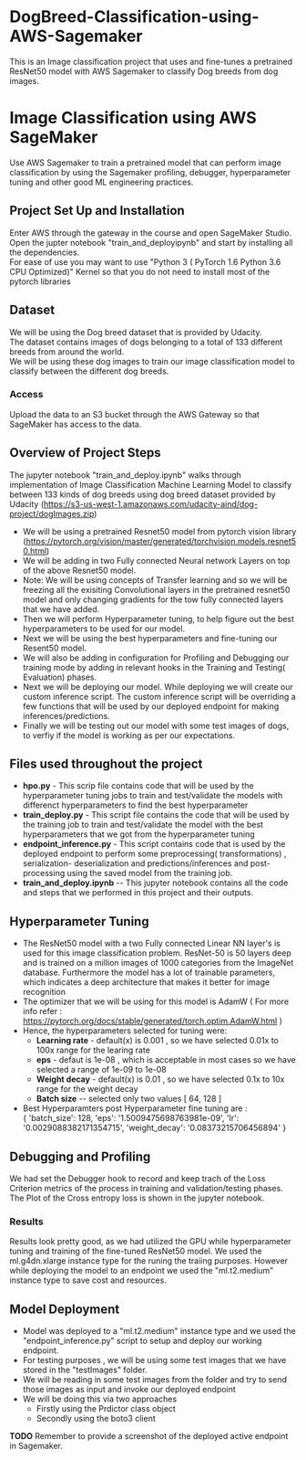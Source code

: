 # DogBreed-Classification-using-AWS-Sagemaker

This is an Image classification project that uses and fine-tunes a pretrained ResNet50 model with AWS Sagemaker to classify Dog breeds from dog images.

# Image Classification using AWS SageMaker

Use AWS Sagemaker to train a pretrained model that can perform image classification by using the Sagemaker profiling, debugger, hyperparameter tuning and other good ML engineering practices.

## Project Set Up and Installation
Enter AWS through the gateway in the course and open SageMaker Studio. <br>
Open the jupter notebook "train_and_deployipynb" and start by installing all the dependencies. <br>
For ease of use you may want to use "Python 3 ( PyTorch 1.6 Python 3.6 CPU Optimized)" Kernel so that you do not need to install most of the pytorch libraries <br>

## Dataset
We will be using the Dog breed dataset that is provided by Udacity.<br>
The dataset contains images of dogs belonging to a total of 133 different breeds from around the world. <br>
We will be using these dog images to train our image classification model to classify between the  different dog breeds.

### Access
Upload the data to an S3 bucket through the AWS Gateway so that SageMaker has access to the data. 

## Overview of Project Steps
The jupyter notebook "train_and_deploy.ipynb" walks through implementation of  Image Classification Machine Learning Model to classify between 133 kinds of dog breeds using dog breed dataset provided by Udacity (https://s3-us-west-1.amazonaws.com/udacity-aind/dog-project/dogImages.zip)

* We will be using a pretrained Resnet50  model from pytorch vision library (https://pytorch.org/vision/master/generated/torchvision.models.resnet50.html)
* We will be adding in two Fully connected Neural network Layers on top of the above Resnet50 model.
* Note: We will be using concepts of Transfer learning and so we will be freezing all the exisiting Convolutional layers in the pretrained resnet50 model and only changing gradients for the tow fully connected layers that we have added.
* Then we will perform Hyperparameter tuning, to help figure out the best hyperparameters to be used for our model.
* Next we will be using the best hyperparameters and fine-tuning our Resent50 model.
* We will also be adding in configuration for Profiling and Debugging our training mode by adding in relevant hooks in the Training and Testing( Evaluation) phases.
* Next we will be deploying our model. While deploying we will create our custom inference script. The custom inference script will be overriding a few functions that will be used by our deployed endpoint for making inferences/predictions.
* Finally we will be testing out our model with some test images of dogs, to verfiy if the model is working as per our expectations.


## Files used throughout the project

* **hpo.py** - This scrip file contains code that will be used by the hyperparameter tuning jobs to train and test/validate the models with differenct hyperparameters to find the best hyperparameter
* **train_deploy.py** - This script file contains the code that will be used by the training job to train and test/validate the model with the best hyperparameters that we got from the hyperparameter tuning
* **endpoint_inference.py** - This script contains code that is used by the deployed endpoint to perform some preprocessing( transformations) , serialization- deserialization and predictions/inferences  and post-processing using the saved model from the training job.
* **train_and_deploy.ipynb** -- This jupyter notebook contains all the code and steps that we performed in this project and their outputs.

## Hyperparameter Tuning

* The ResNet50 model with a two Fully connected Linear NN layer's is used for this image classification problem. ResNet-50 is 50 layers deep and is trained on a million images of 1000 categories from the ImageNet database. Furthermore the model has a lot of trainable parameters, which indicates a deep architecture that makes it better for image recognition
* The optimizer that we will be using for this model is AdamW ( For more info refer : https://pytorch.org/docs/stable/generated/torch.optim.AdamW.html )
* Hence, the hyperparameters selected for tuning were:
  * **Learning rate** - default(x)  is 0.001 , so we have selected 0.01x to 100x range for the learing rate
  * **eps** - defaut is 1e-08 , which is acceptable in most cases so we have selected a range of 1e-09 to 1e-08
  * **Weight decay**  - default(x)  is 0.01 , so we have selected 0.1x to 10x range for the weight decay
  * **Batch size** -- selected only two values [ 64, 128 ]   
* Best Hyperparamters post Hyperparameter fine tuning are : <br>
 { 'batch_size': 128, 'eps': '1.5009475698763981e-09', 'lr': '0.0029088382171354715', 'weight_decay': '0.08373215706456894' }

## Debugging and Profiling

We had set the Debugger hook to record and keep trach of the Loss Criterion metrics of the process in training and validation/testing phases. The Plot of the Cross entropy loss is shown in the jupyter notebook.

### Results
Results look pretty good, as we had utilized the GPU while hyperparameter tuning and training of the fine-tuned ResNet50 model. We used the ml.g4dn.xlarge instance type for the runing the traiing purposes.
However while deploying the model to an endpoint we used the "ml.t2.medium" instance type to save cost and resources.




## Model Deployment
* Model was deployed to a "ml.t2.medium" instance type and we used the "endpoint_inference.py" script to setup and deploy our working endpoint.
* For testing purposes , we will be using some test images that we have stored in the "testImages" folder. 
* We will be reading in some test images from the folder and try to send those images as input and invoke our deployed endpoint
* We will be doing this via two approaches
  * Firstly using the Prdictor class object
  * Secondly using the boto3 client

**TODO** Remember to provide a screenshot of the deployed active endpoint in Sagemaker.


